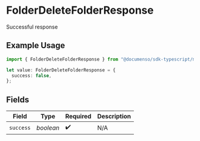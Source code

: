 # FolderDeleteFolderResponse

Successful response

## Example Usage

```typescript
import { FolderDeleteFolderResponse } from "@documenso/sdk-typescript/models/operations";

let value: FolderDeleteFolderResponse = {
  success: false,
};
```

## Fields

| Field              | Type               | Required           | Description        |
| ------------------ | ------------------ | ------------------ | ------------------ |
| `success`          | *boolean*          | :heavy_check_mark: | N/A                |